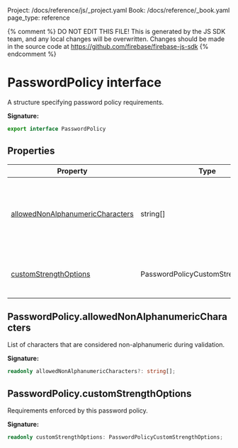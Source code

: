 Project: /docs/reference/js/_project.yaml
Book: /docs/reference/_book.yaml
page_type: reference

{% comment %}
DO NOT EDIT THIS FILE!
This is generated by the JS SDK team, and any local changes will be
overwritten. Changes should be made in the source code at
https://github.com/firebase/firebase-js-sdk
{% endcomment %}

# PasswordPolicy interface
A structure specifying password policy requirements.

<b>Signature:</b>

```typescript
export interface PasswordPolicy 
```

## Properties

|  Property | Type | Description |
|  --- | --- | --- |
|  [allowedNonAlphanumericCharacters](./auth.passwordpolicy.md#passwordpolicyallowednonalphanumericcharacters) | string\[\] | List of characters that are considered non-alphanumeric during validation. |
|  [customStrengthOptions](./auth.passwordpolicy.md#passwordpolicycustomstrengthoptions) | PasswordPolicyCustomStrengthOptions | Requirements enforced by this password policy. |

## PasswordPolicy.allowedNonAlphanumericCharacters

List of characters that are considered non-alphanumeric during validation.

<b>Signature:</b>

```typescript
readonly allowedNonAlphanumericCharacters?: string[];
```

## PasswordPolicy.customStrengthOptions

Requirements enforced by this password policy.

<b>Signature:</b>

```typescript
readonly customStrengthOptions: PasswordPolicyCustomStrengthOptions;
```
